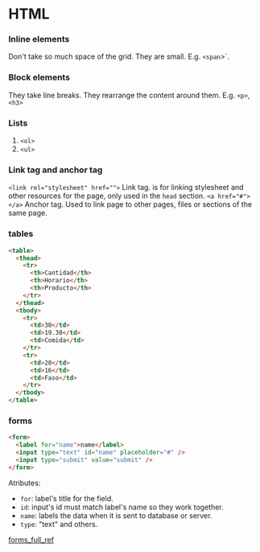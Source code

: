 # HTML

### Inline elements

Don't take so much space of the grid. They are small. E.g. `<span`>`.

### Block elements

They take line breaks. They rearrange the content around them. E.g. `<p>`, `<h3>`

### Lists

1. `<ol>`
2. `<ul>`

### Link tag and anchor tag

`<link rel="stylesheet" href="">` Link tag. is for linking stylesheet and other resources for the page, only used in the `head` section.
`<a href="#"></a>` Anchor tag. Used to link page to other pages, files or sections of the same page.

### tables

```html
<table>
  <thead>
    <tr>
      <th>Cantidad</th>
      <th>Horario</th>
      <th>Producto</th>
    </tr>
  </thead>
  <tbody>
    <tr>
      <td>30</td>
      <td>19.30</td>
      <td>Comida</td>
    </tr>
    <tr>
      <td>20</td>
      <td>16</td>
      <td>Faso</td>
    </tr>
  </tbody>
</table>
```

### forms

```html
<form>
  <label for="name">name</label>
  <input type="text" id="name" placeholder="#" />
  <input type="submit" value="submit" />
</form>
```

Atributes:

- `for`: label's title for the field.
- `id`: input's id must match label's name so they work together.
- `name`: labels the data when it is sent to database or server.
- `type`: "text" and others.

[forms_full_ref](https://developer.mozilla.org/en-US/docs/Web/HTML/Element/input)
